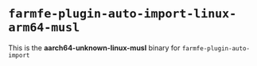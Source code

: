 # `farmfe-plugin-auto-import-linux-arm64-musl`

This is the **aarch64-unknown-linux-musl** binary for `farmfe-plugin-auto-import`
